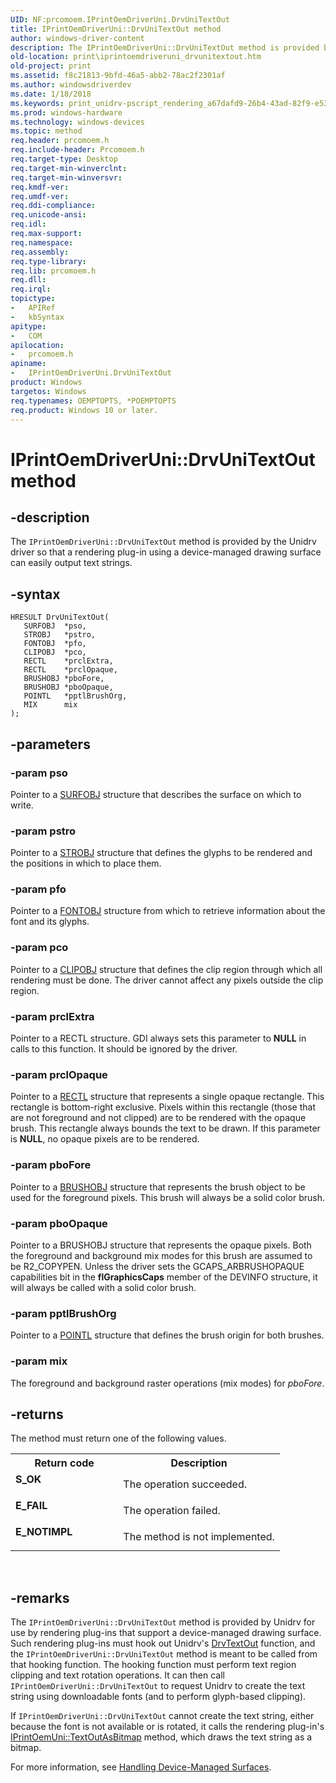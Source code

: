 ```yaml
---
UID: NF:prcomoem.IPrintOemDriverUni.DrvUniTextOut
title: IPrintOemDriverUni::DrvUniTextOut method
author: windows-driver-content
description: The IPrintOemDriverUni::DrvUniTextOut method is provided by the Unidrv driver so that a rendering plug-in using a device-managed drawing surface can easily output text strings.
old-location: print\iprintoemdriveruni_drvunitextout.htm
old-project: print
ms.assetid: f8c21813-9bfd-46a5-abb2-78ac2f2301af
ms.author: windowsdriverdev
ms.date: 1/18/2018
ms.keywords: print_unidrv-pscript_rendering_a67dafd9-26b4-43ad-82f9-e53caca33053.xml, IPrintOemDriverUni::DrvUniTextOut, DrvUniTextOut method [Print Devices], IPrintOemDriverUni interface, print.iprintoemdriveruni_drvunitextout, DrvUniTextOut method [Print Devices], IPrintOemDriverUni interface [Print Devices], DrvUniTextOut method, prcomoem/IPrintOemDriverUni::DrvUniTextOut, IPrintOemDriverUni, DrvUniTextOut
ms.prod: windows-hardware
ms.technology: windows-devices
ms.topic: method
req.header: prcomoem.h
req.include-header: Prcomoem.h
req.target-type: Desktop
req.target-min-winverclnt: 
req.target-min-winversvr: 
req.kmdf-ver: 
req.umdf-ver: 
req.ddi-compliance: 
req.unicode-ansi: 
req.idl: 
req.max-support: 
req.namespace: 
req.assembly: 
req.type-library: 
req.lib: prcomoem.h
req.dll: 
req.irql: 
topictype:
-	APIRef
-	kbSyntax
apitype:
-	COM
apilocation:
-	prcomoem.h
apiname:
-	IPrintOemDriverUni.DrvUniTextOut
product: Windows
targetos: Windows
req.typenames: OEMPTOPTS, *POEMPTOPTS
req.product: Windows 10 or later.
---
```


# IPrintOemDriverUni::DrvUniTextOut method


## -description


The <code>IPrintOemDriverUni::DrvUniTextOut</code> method is provided by the Unidrv driver so that a rendering plug-in using a device-managed drawing surface can easily output text strings.


## -syntax


````
HRESULT DrvUniTextOut(
   SURFOBJ  *pso,
   STROBJ   *pstro,
   FONTOBJ  *pfo,
   CLIPOBJ  *pco,
   RECTL    *prclExtra,
   RECTL    *prclOpaque,
   BRUSHOBJ *pboFore,
   BRUSHOBJ *pboOpaque,
   POINTL   *pptlBrushOrg,
   MIX      mix
);
````


## -parameters




### -param pso

Pointer to a <a href="https://msdn.microsoft.com/library/windows/hardware/ff569901">SURFOBJ</a> structure that describes the surface on which to write. 


### -param pstro

Pointer to a <a href="https://msdn.microsoft.com/library/windows/hardware/ff569738">STROBJ</a> structure that defines the glyphs to be rendered and the positions in which to place them. 


### -param pfo

Pointer to a <a href="https://msdn.microsoft.com/library/windows/hardware/ff565974">FONTOBJ</a> structure from which to retrieve information about the font and its glyphs. 


### -param pco

Pointer to a <a href="https://msdn.microsoft.com/library/windows/hardware/ff539417">CLIPOBJ</a> structure that defines the clip region through which all rendering must be done. The driver cannot affect any pixels outside the clip region. 


### -param prclExtra

Pointer to a RECTL structure. GDI always sets this parameter to <b>NULL</b> in calls to this function. It should be ignored by the driver. 


### -param prclOpaque

Pointer to a <a href="https://msdn.microsoft.com/library/windows/hardware/ff569236">RECTL</a> structure that represents a single opaque rectangle. This rectangle is bottom-right exclusive. Pixels within this rectangle (those that are not foreground and not clipped) are to be rendered with the opaque brush. This rectangle always bounds the text to be drawn. If this parameter is <b>NULL</b>, no opaque pixels are to be rendered. 


### -param pboFore

Pointer to a <a href="https://msdn.microsoft.com/library/windows/hardware/ff538261">BRUSHOBJ</a> structure that represents the brush object to be used for the foreground pixels. This brush will always be a solid color brush.


### -param pboOpaque

Pointer to a BRUSHOBJ structure that represents the opaque pixels. Both the foreground and background mix modes for this brush are assumed to be R2_COPYPEN. Unless the driver sets the GCAPS_ARBRUSHOPAQUE capabilities bit in the <b>flGraphicsCaps</b> member of the DEVINFO structure, it will always be called with a solid color brush. 


### -param pptlBrushOrg

Pointer to a <a href="https://msdn.microsoft.com/library/windows/hardware/ff569166">POINTL</a> structure that defines the brush origin for both brushes.


### -param mix

The foreground and background raster operations (mix modes) for <i>pboFore</i>. 


## -returns


The method must return one of the following values.
<table>
<tr>
<th>Return code</th>
<th>Description</th>
</tr>
<tr>
<td width="40%">
<dl>
<dt><b>S_OK</b></dt>
</dl>
</td>
<td width="60%">
The operation succeeded.

</td>
</tr>
<tr>
<td width="40%">
<dl>
<dt><b>E_FAIL</b></dt>
</dl>
</td>
<td width="60%">
The operation failed.

</td>
</tr>
<tr>
<td width="40%">
<dl>
<dt><b>E_NOTIMPL</b></dt>
</dl>
</td>
<td width="60%">
The method is not implemented.

</td>
</tr>
</table> 



## -remarks


The <code>IPrintOemDriverUni::DrvUniTextOut</code> method is provided by Unidrv for use by rendering plug-ins that support a device-managed drawing surface. Such rendering plug-ins must hook out Unidrv's <a href="https://msdn.microsoft.com/library/windows/hardware/ff557277">DrvTextOut</a> function, and the <code>IPrintOemDriverUni::DrvUniTextOut</code> method is meant to be called from that hooking function. The hooking function must perform text region clipping and text rotation operations. It can then call <code>IPrintOemDriverUni::DrvUniTextOut</code> to request Unidrv to create the text string using downloadable fonts (and to perform glyph-based clipping).

If <code>IPrintOemDriverUni::DrvUniTextOut</code> cannot create the text string, either because the font is not available or is rotated, it calls the rendering plug-in's <a href="https://msdn.microsoft.com/library/windows/hardware/ff554277">IPrintOemUni::TextOutAsBitmap</a> method, which draws the text string as a bitmap.

For more information, see <a href="https://msdn.microsoft.com/4403165f-c528-450e-9c96-77a9ce0778aa">Handling Device-Managed Surfaces</a>.


